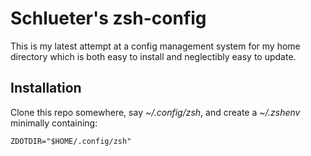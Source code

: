 # Schlueter's zsh-config

This is my latest attempt at a config management system for my home directory which is both easy to install and neglectibly easy to update.

## Installation

Clone this repo somewhere, say *~/.config/zsh*, and create a *~/.zshenv* minimally containing:

```
ZDOTDIR="$HOME/.config/zsh"
```
